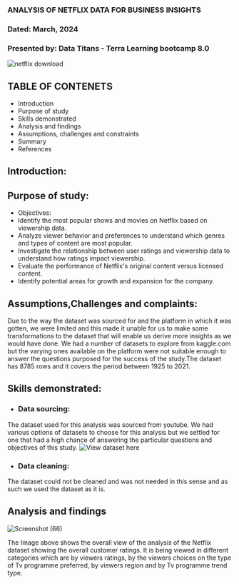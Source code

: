 ### ANALYSIS OF NETFLIX DATA FOR BUSINESS INSIGHTS 
### Dated:  March, 2024
### Presented by: Data Titans - Terra Learning bootcamp 8.0  


![netflix download](https://github.com/SEYI-FASE/Data-Titans/assets/134503256/64ea7837-bdf8-4dae-882b-ca75bf76a4dc)  


## TABLE OF CONTENETS
* Introduction
* Purpose of study
* Skills demonstrated
* Analysis and findings
* Assumptions, challenges and constraints
* Summary
* References


## Introduction:

## Purpose of study:
* Objectives:	
* Identify the most popular shows and movies on Netflix based on viewership data.
* Analyze viewer behavior and preferences to understand which genres and types of content are most popular.
* Investigate the relationship between user ratings and viewership data to understand how ratings impact viewership.
* Evaluate the performance of Netflix's original content versus licensed content.
* Identify potential areas for growth and expansion for the company.

## Assumptions,Challenges and complaints:
  Due to the way the dataset was sourced for and the platform in which it was gotten, we were limited and this made it unable for us to make some transformations to the dataset that will enable us derive more insights as we would have done. We had a number of datasets to explore from kaggle.com but the varying ones available on the platform were not suitable enough to answer the questions purposed for the success of the study.The dataset has 8785 rows and it covers the period between 1925 to 2021.

## Skills demonstrated:

* ### Data sourcing:
 The dataset used for this analysis was sourced from youtube. We had various options of datasets to choose for this analysis but we settled    for one that had a high chance of answering the particular questions and objectives of this study. ![View dataset here](https://www.buymeacoffee.com/jiejenn/e/131884)
* ### Data cleaning:
The dataset could not be cleaned and was not needed in this sense and as such we used the dataset as it is.

## Analysis and findings

![Screenshot (66)](https://github.com/SEYI-FASE/Data-Titans/assets/134503256/f7284229-129c-43dd-82c1-a9bac3113c28)

The Image above shows the overall view of the analysis of the Netflix dataset showing the overall customer ratings. It is being viewed in different categories which are by viewers ratings, by the viewers choices on the type of Tv programme preferred, by viewers region and by Tv programme trend type.


